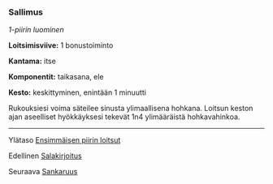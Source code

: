 ### Sallimus

*1-piirin luominen*

**Loitsimisviive:** 1 bonustoiminto

**Kantama:** itse

**Komponentit:** taikasana, ele

**Kesto:** keskittyminen, enintään 1 minuutti

Rukouksiesi voima säteilee sinusta ylimaallisena hohkana. Loitsun
keston ajan aseelliset hyökkäyksesi tekevät 1n4 ylimääräistä
hohkavahinkoa.

----

Ylätaso [Ensimmäisen piirin loitsut](1_piirin_loitsut)

Edellinen [Salakirjoitus](Salakirjoitus)

Seuraava [Sankaruus](Sankaruus)